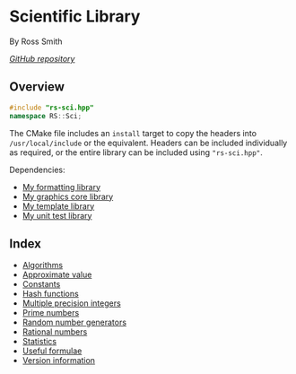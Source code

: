 # Scientific Library

By Ross Smith

_[GitHub repository](https://github.com/CaptainCrowbar/rs-sci)_

## Overview

```c++
#include "rs-sci.hpp"
namespace RS::Sci;
```

The CMake file includes an `install` target to copy the headers into
`/usr/local/include` or the equivalent. Headers can be included individually
as required, or the entire library can be included using `"rs-sci.hpp"`.

Dependencies:

* [My formatting library](https://github.com/CaptainCrowbar/rs-format)
* [My graphics core library](https://github.com/CaptainCrowbar/rs-graphics-core)
* [My template library](https://github.com/CaptainCrowbar/rs-tl)
* [My unit test library](https://github.com/CaptainCrowbar/rs-unit-test)

## Index

* [Algorithms](algorithm.html)
* [Approximate value](approximate.html)
* [Constants](constants.html)
* [Hash functions](hash.html)
* [Multiple precision integers](mp-integer.html)
* [Prime numbers](prime.html)
* [Random number generators](random.html)
* [Rational numbers](rational.html)
* [Statistics](statistics.html)
* [Useful formulae](formula.html)
* [Version information](version.html)

